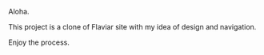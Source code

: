 Aloha. 

This project is a clone of Flaviar site with my idea of design and navigation.

Enjoy the process.